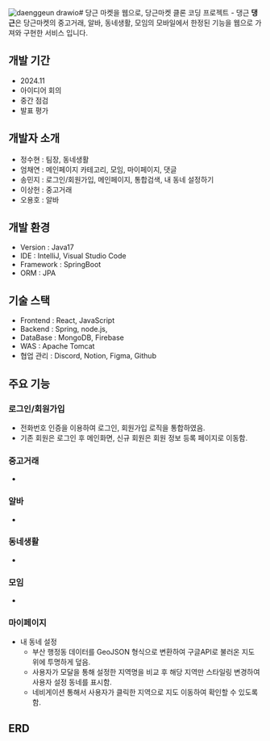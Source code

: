 ![daenggeun drawio](https://github.com/user-attachments/assets/f5f59fbb-96a3-4f4a-8f69-cac5f8f8d96c)# 당근 마켓을 웹으로, 당근마켓 클론 코딩 프로젝트 - 댕근
**댕근**은 당근마켓의 중고거래, 알바, 동네생활, 모임의 모바일에서 한정된 기능을 웹으로 가져와 구현한 서비스 입니다. 

## 개발 기간
- 2024.11
- 아이디어 회의
- 중간 점검
- 발표 평가

## 개발자 소개
- 정수현 : 팀장, 동네생활
- 엄채연 : 메인페이지 카테고리, 모임, 마이페이지, 댓글
- 송민지 : 로그인/회원가입, 메인페이지, 통합검색, 내 동네 설정하기
- 이상헌 : 중고거래
- 오용호 : 알바

## 개발 환경
- Version : Java17
- IDE : IntelliJ, Visual Studio Code
- Framework : SpringBoot
- ORM : JPA

## 기술 스택
- Frontend : React, JavaScript
- Backend : Spring, node.js,
- DataBase : MongoDB, Firebase
- WAS : Apache Tomcat
- 협업 관리 : Discord, Notion, Figma, Github

## 주요 기능
### 로그인/회원가입
  - 전화번호 인증을 이용하여 로그인, 회원가입 로직을 통합하였음.
  - 기존 회원은 로그인 후 메인화면, 신규 회원은 회원 정보 등록 페이지로 이동함.
### 중고거래
  -  
### 알바
  - 
### 동네생활
  - 
### 모임
  - 
### 마이페이지
  - 내 동네 설정
    - 부산 행정동 데이터를 GeoJSON 형식으로 변환하여 구글API로 불러온 지도 위에 투명하게 덮음.
    - 사용자가 모달을 통해 설정한 지역명을 비교 후 해당 지역만 스타일링 변경하여 사용자 설정 동네를 표시함.
    - 네비게이션 통해서 사용자가 클릭한 지역으로 지도 이동하여 확인할 수 있도록 함.

## ERD
